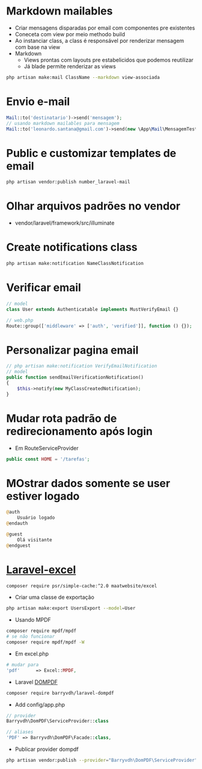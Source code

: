 # Markdown mailables
- Criar mensagens disparadas por email com componentes pre existentes
- Coneceta com view por meio methodo build
- Ao instanciar class, a class é responsável por renderizar mensagem com base na view
- Markdown
    - Views prontas com layouts pre estabelicidos que podemos reutilizar
    - Já blade permite renderizar as views
```sh
php artisan make:mail ClassName --markdown view-associada
```

# Envio e-mail
```php
Mail::to('destinatario')->send('mensagem');
// usando markdown mailables para mensagem
Mail::to('leonardo.santana@gmail.com')->send(new \App\Mail\MensagemTesteMail());
```

# Public e customizar templates de email
```sh
php artisan vendor:publish number_laravel-mail
```

# Olhar arquivos padrões no vendor
- vendor/laravel/framework/src/illuminate
# Create notifications class
```sh
php artisan make:notification NameClassNotification
```

# Verificar email
```php
// model
class User extends Authenticatable implements MustVerifyEmail {}

// web.php
Route::group(['middleware' => ['auth', 'verified']], function () {});
```

# Personalizar pagina email
```php
// php artisan make:notification VerifyEmailNotification
// model 
public function sendEmailVerificationNotification()
{
    $this->notify(new MyClassCreatedNotification);
}
```

# Mudar rota padrão de redirecionamento após login
- Em RouteServiceProvider
```php
public const HOME = '/tarefas';
```

# MOstrar dados somente se user estiver logado
```php
@auth
    Usuário logado
@endauth

@guest
    Olá visitante
@endguest
```

# [Laravel-excel](https://laravel-excel.com/)
```sh
composer require psr/simple-cache:^2.0 maatwebsite/excel
```

- Criar uma classe de exportação
```sh
php artisan make:export UsersExport --model=User
```

- Usando MPDF
```sh
composer require mpdf/mpdf
# se não funcionar
composer require mpdf/mpdf -W
```

- Em excel.php
```php
# mudar para 
'pdf'      => Excel::MPDF,
```

- Laravel [DOMPDF](https://github.com/barryvdh/laravel-dompdf)
```sh
composer require barryvdh/laravel-dompdf
```

- Add config/app.php
```php
// provider
Barryvdh\DomPDF\ServiceProvider::class

// aliases
'PDF' => Barryvdh\DomPDF\Facade::class,
```

- Publicar provider dompdf
```sh
php artisan vendor:publish --provider="Barryvdh\DomPDF\ServiceProvider"
```
